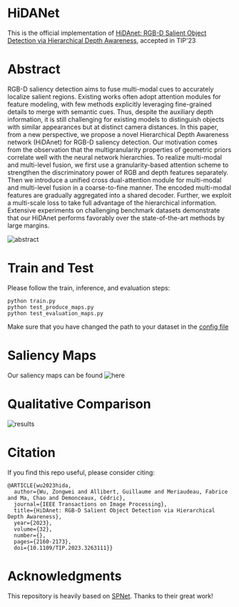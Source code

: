 # HiDANet

This is the official implementation of [HiDAnet: RGB-D Salient Object Detection via Hierarchical Depth Awareness](https://arxiv.org/pdf/2301.07405.pdf), accepted in TIP'23

# Abstract

RGB-D saliency detection aims to fuse multi-modal cues to accurately localize salient regions. Existing works often adopt attention modules for feature modeling, with few methods explicitly leveraging fine-grained details to merge with semantic cues. Thus, despite the auxiliary depth information, it is still challenging for existing models to distinguish objects with similar appearances but at distinct camera distances. In this paper, from a new perspective, we propose a novel Hierarchical Depth Awareness network (HiDAnet) for RGB-D saliency detection. Our motivation comes from the observation that the multigranularity properties of geometric priors correlate well with the neural network hierarchies. To realize multi-modal and multi-level fusion, we first use a granularity-based attention scheme to strengthen the discriminatory power of RGB and depth features separately. Then we introduce a unified cross dual-attention module for multi-modal and multi-level fusion in a coarse-to-fine manner. The encoded multi-modal features are gradually aggregated into a shared decoder. Further, we exploit a multi-scale loss to take full advantage of the hierarchical information. Extensive experiments on challenging benchmark datasets demonstrate that our HiDAnet performs favorably over the state-of-the-art methods by large margins.

![abstract](https://github.com/Zongwei97/HIDANet/blob/main/Imgs/hidanet.png)

# Train and Test

Please follow the train, inference, and evaluation steps:

```
python train.py
python test_produce_maps.py
python test_evaluation_maps.py
```

Make sure that you have changed the path to your dataset in the [config file](https://github.com/Zongwei97/HIDANet/blob/main/Code/utils/options.py)

# Saliency Maps

Our saliency maps can be found ![here](https://drive.google.com/file/d/1G6PAEu3_LxgSAmjsu_KgqnuJS7tYaFYO/view?usp=sharing)



# Qualitative Comparison

![results](https://github.com/Zongwei97/HIDANet/blob/main/Imgs/hidaresult.png)

# Citation

If you find this repo useful, please consider citing:
```
@ARTICLE{wu2023hida,
  author={Wu, Zongwei and Allibert, Guillaume and Meriaudeau, Fabrice and Ma, Chao and Demonceaux, Cédric},
  journal={IEEE Transactions on Image Processing}, 
  title={HiDAnet: RGB-D Salient Object Detection via Hierarchical Depth Awareness}, 
  year={2023},
  volume={32},
  number={},
  pages={2160-2173},
  doi={10.1109/TIP.2023.3263111}}
```



# Acknowledgments
This repository is heavily based on [SPNet](https://github.com/taozh2017/SPNet). Thanks to their great work!

